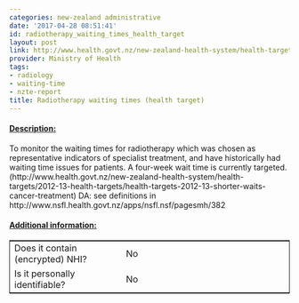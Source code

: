 ```yaml
---
categories: new-zealand administrative
date: '2017-04-28 08:51:41'
id: radiotherapy_waiting_times_health_target
layout: post
link: http://www.health.govt.nz/new-zealand-health-system/health-targets/about-health-targets/health-targets-faster-cancer-treatment
provider: Ministry of Health
tags:
- radiology
- waiting-time
- nzte-report
title: Radiotherapy waiting times (health target)
---
```



 <h4> <u>Description:</u> </h4>
To monitor the waiting times for radiotherapy which was chosen as representative indicators of specialist treatment, and have historically had waiting time issues for patients. A four-week wait time is currently targeted. (http://www.health.govt.nz/new-zealand-health-system/health-targets/2012-13-health-targets/health-targets-2012-13-shorter-waits-cancer-treatment) DA: see definitions in http://www.nsfl.health.govt.nz/apps/nsfl.nsf/pagesmh/382
 <h4> <u>Additional information:</u> </h4>
 <table style="border: 1px solid">
 <tr> <td width="40%"> Does it contain (encrypted) NHI? </td> <td>No</td> </tr>
 <tr> <td width="40%"> Is it personally identifiable? </td> <td>No</td> </tr>
 </table>